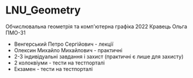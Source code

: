 # LNU_Geometry
Обчислювальна геометрія та комп'ютерна графіка 2022 Кравець Ольга ПМО-31

- Венгерський Петро Сергійович - лекції
- Олексин Михайло Михайлович - практичні 
- 2-3 індивідуальні завдання і захист (практичні є лише для захисту)
- 2 колоквіуми - тести на тестпорталі 
- Екзамен - тести на тестпорталі 


